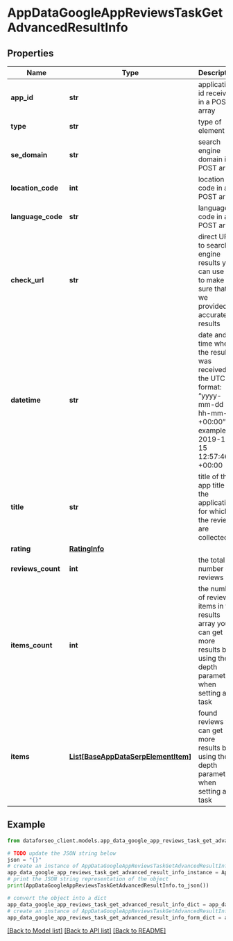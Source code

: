# AppDataGoogleAppReviewsTaskGetAdvancedResultInfo


## Properties

Name | Type | Description | Notes
------------ | ------------- | ------------- | -------------
**app_id** | **str** | application id received in a POST array | [optional] 
**type** | **str** | type of element | [optional] 
**se_domain** | **str** | search engine domain in a POST array | [optional] 
**location_code** | **int** | location code in a POST array | [optional] 
**language_code** | **str** | language code in a POST array | [optional] 
**check_url** | **str** | direct URL to search engine results you can use it to make sure that we provided accurate results | [optional] 
**datetime** | **str** | date and time when the result was received in the UTC format: “yyyy-mm-dd hh-mm-ss +00:00” example: 2019-11-15 12:57:46 +00:00 | [optional] 
**title** | **str** | title of the app title of the application for which the reviews are collected | [optional] 
**rating** | [**RatingInfo**](RatingInfo.md) |  | [optional] 
**reviews_count** | **int** | the total number of reviews | [optional] 
**items_count** | **int** | the number of reviews items in the results array you can get more results by using the depth parameter when setting a task | [optional] 
**items** | [**List[BaseAppDataSerpElementItem]**](BaseAppDataSerpElementItem.md) | found reviews you can get more results by using the depth parameter when setting a task | [optional] 

## Example

```python
from dataforseo_client.models.app_data_google_app_reviews_task_get_advanced_result_info import AppDataGoogleAppReviewsTaskGetAdvancedResultInfo

# TODO update the JSON string below
json = "{}"
# create an instance of AppDataGoogleAppReviewsTaskGetAdvancedResultInfo from a JSON string
app_data_google_app_reviews_task_get_advanced_result_info_instance = AppDataGoogleAppReviewsTaskGetAdvancedResultInfo.from_json(json)
# print the JSON string representation of the object
print(AppDataGoogleAppReviewsTaskGetAdvancedResultInfo.to_json())

# convert the object into a dict
app_data_google_app_reviews_task_get_advanced_result_info_dict = app_data_google_app_reviews_task_get_advanced_result_info_instance.to_dict()
# create an instance of AppDataGoogleAppReviewsTaskGetAdvancedResultInfo from a dict
app_data_google_app_reviews_task_get_advanced_result_info_form_dict = app_data_google_app_reviews_task_get_advanced_result_info.from_dict(app_data_google_app_reviews_task_get_advanced_result_info_dict)
```
[[Back to Model list]](../README.md#documentation-for-models) [[Back to API list]](../README.md#documentation-for-api-endpoints) [[Back to README]](../README.md)


